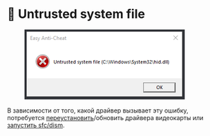 # 🔘 Untrusted system file

<figure><img src="../.gitbook/assets/untrustedsysfile.png" alt=""><figcaption></figcaption></figure>

В зависимости от того, какой драйвер вызывает эту ошибку, потребуется [переустановить](https://support.nzxt.com/hc/ru/articles/4403882406555-%D0%9F%D0%B5%D1%80%D0%B5%D1%83%D1%81%D1%82%D0%B0%D0%BD%D0%BE%D0%B2%D0%BA%D0%B0-%D0%B3%D1%80%D0%B0%D1%84%D0%B8%D1%87%D0%B5%D1%81%D0%BA%D0%B8%D1%85-%D0%B4%D1%80%D0%B0%D0%B9%D0%B2%D0%B5%D1%80%D0%BE%D0%B2)/обновить драйвера видеокарты или [запустить sfc/dism](../other/running-sfc-dism.md).
